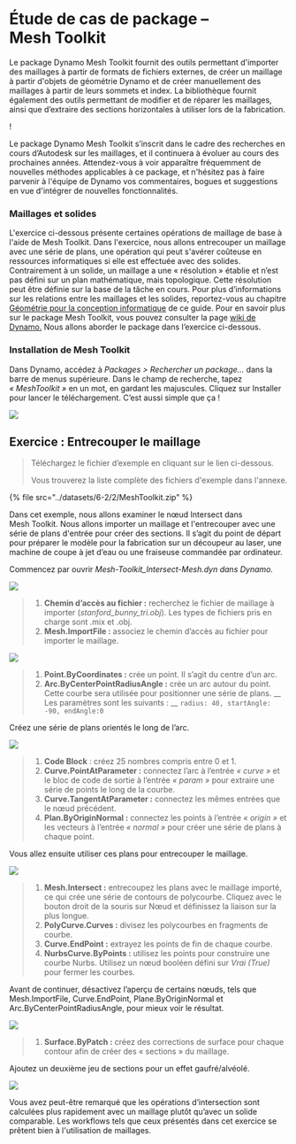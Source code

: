 # Étude de cas de package – Mesh Toolkit

Le package Dynamo Mesh Toolkit fournit des outils permettant d'importer des maillages à partir de formats de fichiers externes, de créer un maillage à partir d'objets de géométrie Dynamo et de créer manuellement des maillages à partir de leurs sommets et index. La bibliothèque fournit également des outils permettant de modifier et de réparer les maillages, ainsi que d’extraire des sections horizontales à utiliser lors de la fabrication.

\![](<../images/6-2/5/meshToolkitcasestudy01 (1).jpg>)

Le package Dynamo Mesh Toolkit s’inscrit dans le cadre des recherches en cours d’Autodesk sur les maillages, et il continuera à évoluer au cours des prochaines années. Attendez-vous à voir apparaître fréquemment de nouvelles méthodes applicables à ce package, et n'hésitez pas à faire parvenir à l'équipe de Dynamo vos commentaires, bogues et suggestions en vue d'intégrer de nouvelles fonctionnalités.

### Maillages et solides

L'exercice ci-dessous présente certaines opérations de maillage de base à l'aide de Mesh Toolkit. Dans l'exercice, nous allons entrecouper un maillage avec une série de plans, une opération qui peut s'avérer coûteuse en ressources informatiques si elle est effectuée avec des solides. Contrairement à un solide, un maillage a une « résolution » établie et n’est pas défini sur un plan mathématique, mais topologique. Cette résolution peut être définie sur la base de la tâche en cours. Pour plus d’informations sur les relations entre les maillages et les solides, reportez-vous au chapitre [Géométrie pour la conception informatique](../../a-closer-look-at-dynamo-essential-nodes-and-concepts/5\_geometry-for-computational-design/) de ce guide. Pour en savoir plus sur le package Mesh Toolkit, vous pouvez consulter la page [wiki de Dynamo.](https://github.com/DynamoDS/Dynamo/wiki/Dynamo-Mesh-Toolkit) Nous allons aborder le package dans l’exercice ci-dessous.

### Installation de Mesh Toolkit

Dans Dynamo, accédez à _Packages > Rechercher un package…_ dans la barre de menus supérieure. Dans le champ de recherche, tapez _« MeshToolkit »_ en un mot, en gardant les majuscules. Cliquez sur Installer pour lancer le téléchargement. C’est aussi simple que ça !

![](../images/6-2/2/meshToolkitcasestudy-installpackage.jpg)

## Exercice : Entrecouper le maillage

> Téléchargez le fichier d’exemple en cliquant sur le lien ci-dessous.
>
> Vous trouverez la liste complète des fichiers d'exemple dans l'annexe.

{% file src="../datasets/6-2/2/MeshToolkit.zip" %}

Dans cet exemple, nous allons examiner le nœud Intersect dans Mesh Toolkit. Nous allons importer un maillage et l'entrecouper avec une série de plans d'entrée pour créer des sections. Il s’agit du point de départ pour préparer le modèle pour la fabrication sur un découpeur au laser, une machine de coupe à jet d’eau ou une fraiseuse commandée par ordinateur.

Commencez par ouvrir _Mesh-Toolkit_Intersect-Mesh.dyn dans Dynamo._

![](../images/6-2/2/meshToolkitcasestudy-exercise01.jpg)

> 1. **Chemin d’accès au fichier :** recherchez le fichier de maillage à importer (_stanford_bunny_tri.obj_). Les types de fichiers pris en charge sont .mix et .obj.
> 2. **Mesh.ImportFile :** associez le chemin d’accès au fichier pour importer le maillage.

![](../images/6-2/2/meshToolkitcasestudy-exercise02.jpg)

> 1. **Point.ByCoordinates :** crée un point. Il s’agit du centre d’un arc.
> 2. **Arc.ByCenterPointRadiusAngle :** crée un arc autour du point. Cette courbe sera utilisée pour positionner une série de plans. __ Les paramètres sont les suivants : __ `radius: 40, startAngle: -90, endAngle:0`

Créez une série de plans orientés le long de l’arc.

![](../images/6-2/2/meshToolkitcasestudy-exercise03.jpg)

> 1. **Code Block** : créez 25 nombres compris entre 0 et 1.
> 2. **Curve.PointAtParameter :** connectez l’arc à l’entrée _« curve »_ et le bloc de code de sortie à l’entrée _« param »_ pour extraire une série de points le long de la courbe.
> 3. **Curve.TangentAtParameter :** connectez les mêmes entrées que le nœud précédent.
> 4. **Plan.ByOriginNormal :** connectez les points à l’entrée _« origin »_ et les vecteurs à l’entrée _« normal »_ pour créer une série de plans à chaque point.

Vous allez ensuite utiliser ces plans pour entrecouper le maillage.

![](../images/6-2/2/meshToolkitcasestudy-exercise04.jpg)

> 1. **Mesh.Intersect :** entrecoupez les plans avec le maillage importé, ce qui crée une série de contours de polycourbe. Cliquez avec le bouton droit de la souris sur Nœud et définissez la liaison sur la plus longue.
> 2. **PolyCurve.Curves :** divisez les polycourbes en fragments de courbe.
> 3. **Curve.EndPoint :** extrayez les points de fin de chaque courbe.
> 4. **NurbsCurve.ByPoints :** utilisez les points pour construire une courbe Nurbs. Utilisez un nœud booléen défini sur _Vrai (True)_ pour fermer les courbes.

Avant de continuer, désactivez l’aperçu de certains nœuds, tels que Mesh.ImportFile, Curve.EndPoint, Plane.ByOriginNormal et Arc.ByCenterPointRadiusAngle, pour mieux voir le résultat.

![](../images/6-2/2/meshToolkitcasestudy-exercise05.jpg)

> 1. **Surface.ByPatch :** créez des corrections de surface pour chaque contour afin de créer des « sections » du maillage.

Ajoutez un deuxième jeu de sections pour un effet gaufré/alvéolé.

![](../images/6-2/2/meshToolkitcasestudy-exercise06.jpg)

Vous avez peut-être remarqué que les opérations d’intersection sont calculées plus rapidement avec un maillage plutôt qu’avec un solide comparable. Les workflows tels que ceux présentés dans cet exercice se prêtent bien à l'utilisation de maillages.
